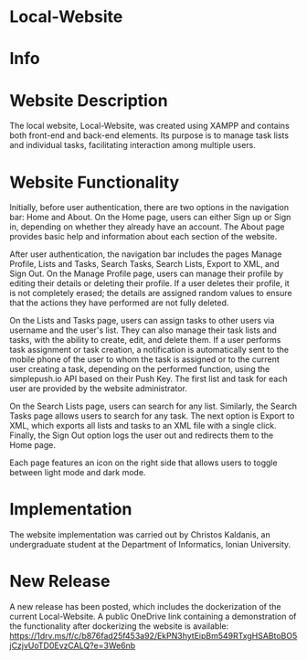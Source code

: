 # Local-Website
# Info

# Website Description
The local website, Local-Website, was created using XAMPP and contains both front-end and back-end elements. Its purpose is to manage task lists and individual tasks, facilitating interaction among multiple users.

# Website Functionality
Initially, before user authentication, there are two options in the navigation bar: Home and About. On the Home page, users can either Sign up or Sign in, depending on whether they already have an account. The About page provides basic help and information about each section of the website.

After user authentication, the navigation bar includes the pages Manage Profile, Lists and Tasks, Search Tasks, Search Lists, Export to XML, and Sign Out. On the Manage Profile page, users can manage their profile by editing their details or deleting their profile. If a user deletes their profile, it is not completely erased; the details are assigned random values to ensure that the actions they have performed are not fully deleted.

On the Lists and Tasks page, users can assign tasks to other users via username and the user's list. They can also manage their task lists and tasks, with the ability to create, edit, and delete them. If a user performs task assignment or task creation, a notification is automatically sent to the mobile phone of the user to whom the task is assigned or to the current user creating a task, depending on the performed function, using the simplepush.io API based on their Push Key. The first list and task for each user are provided by the website administrator.

On the Search Lists page, users can search for any list. Similarly, the Search Tasks page allows users to search for any task. The next option is Export to XML, which exports all lists and tasks to an XML file with a single click. Finally, the Sign Out option logs the user out and redirects them to the Home page.

Each page features an icon on the right side that allows users to toggle between light mode and dark mode.

# Implementation
The website implementation was carried out by Christos Kaldanis, an undergraduate student at the Department of Informatics, Ionian University.

# New Release
A new release has been posted, which includes the dockerization of the current Local-Website. A public OneDrive link containing a demonstration of the functionality after dockerizing the website is available: https://1drv.ms/f/c/b876fad25f453a92/EkPN3hytEipBm549RTxgHSABtoBO5jCzjvUoTD0EvzCALQ?e=3We6nb




